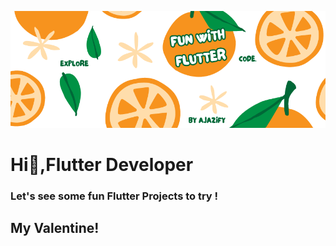 [![MasterHead](https://raw.githubusercontent.com/ajazify/git_image/main/Flutter%20Tutorial.png)](https://linkedin/in/ajazify)
<h1 align="left">Hi👋,Flutter Developer</h1>
<h3 align="left"> Let's see some fun Flutter Projects to try !</h3>
<div>   </div>

<h2 align="left">My Valentine!</h2>
